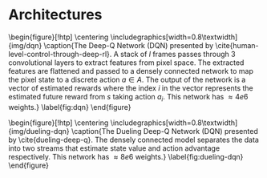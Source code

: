 # Architectures

\begin{figure}[!htp]
\centering
\includegraphics[width=0.8\textwidth]{img/dqn}
\caption{The Deep-Q Network (DQN) presented by
\cite{human-level-control-through-deep-rl}. A stack of $l$ frames passes
through 3 convolutional layers to extract features from pixel space. The
extracted features are flattened and passed to a densely connected network to
map the pixel state to a discrete action $a \in A$. The output of the network
is a vector of estimated rewards where the index $i$ in the vector represents
the estimated future reward from $s$ taking action $a_i$. This network has
$\approx 4e6$ weights.}
\label{fig:dqn}
\end{figure}

\begin{figure}[!htp]
\centering
\includegraphics[width=0.8\textwidth]{img/dueling-dqn}
\caption{The Dueling Deep-Q Network (DQN) presented by \cite{dueling-deep-q}.
The densely connected model separates the data into two streams that estimate
state value and action advantage respectively.
This network has $\approx 8e6$ weights.}
\label{fig:dueling-dqn}
\end{figure}

